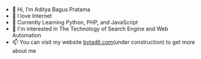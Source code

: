 - 👋 Hi, I’m Aditya Bagus Pratama
- 👀 I love Internet
- 🌱 Currently Learning Python, PHP, and JavaScript
- 💞️ I'm interested in The Technology of Search Engine and Web Automation
- 📫 You can visit my website [bytadit.com](https://bytadit.com)(under construction) to get more about me

<!---
bytadit/bytadit is a ✨ special ✨ repository because its `README.md` (this file) appears on your GitHub profile.
You can click the Preview link to take a look at your changes.
--->
